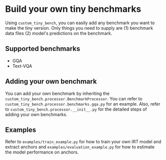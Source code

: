 # Build your own tiny benchmarks

Using `custom_tiny_bench`, you can easily add any benchmark you want to make the tiny version.
Only things you need to supply are (1) benchmark data files (2) model's predictions on the benchmark.

## Supported benchmarks

- GQA
- Text-VQA

## Adding your own benchmark

You can add your own benchmark by inheriting the `custom_tiny_bench.processor.BenchmarkProcessor`.
You can refer to `custom_tiny_bench.processor.benchmarks.gqa.py` for an example.
Also, refer to `custom_tiny_bench.processor.__init__.py` for the detailed steps of adding your own benchmarks.

## Examples

Refer to `examples/train_example.py` for how to train your own IRT model and extract anchors and `examples/evaluation_example.py` for how to estimate the model performance on anchors.
